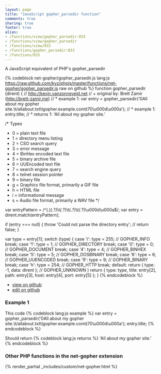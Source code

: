 ```yaml
---
layout: page
title: "JavaScript gopher_parsedir function"
comments: true
sharing: true
footer: true
alias:
- /functions/view/gopher_parsedir:833
- /functions/view/gopher_parsedir
- /functions/view/833
- /functions/gopher_parsedir:833
- /functions/833
---
```

<!-- Generated by Rakefile:build -->
A JavaScript equivalent of PHP's gopher_parsedir

{% codeblock net-gopher/gopher_parsedir.js lang:js https://raw.github.com/kvz/phpjs/master/functions/net-gopher/gopher_parsedir.js raw on github %}
function gopher_parsedir (dirent) {
  // http://kevin.vanzonneveld.net
  // +   original by: Brett Zamir (http://brett-zamir.me)
  // *     example 1: var entry = gopher_parsedir('0All about my gopher site.\t/allabout.txt\tgopher.example.com\t70\u000d\u000a');
  // *     example 1: entry.title;
  // *     returns 1: 'All about my gopher site.'

/* Types
  * 0 = plain text file
  * 1 = directory menu listing
  * 2 = CSO search query
  * 3 = error message
  * 4 = BinHex encoded text file
  * 5 = binary archive file
  * 6 = UUEncoded text file
  * 7 = search engine query
  * 8 = telnet session pointer
  * 9 = binary file
  * g = Graphics file format, primarily a GIF file
  * h = HTML file
  * i = informational message
  * s = Audio file format, primarily a WAV file
  */

  var entryPattern = /^(.)(.*?)\t(.*?)\t(.*?)\t(.*?)\u000d\u000a$/;
  var entry = dirent.match(entryPattern);

  if (entry === null) {
    throw 'Could not parse the directory entry';
    // return false;
  }

  var type = entry[1];
  switch (type) {
  case 'i':
    type = 255; // GOPHER_INFO
    break;
  case '1':
    type = 1; // GOPHER_DIRECTORY
    break;
  case '0':
    type = 0; // GOPHER_DOCUMENT
    break;
  case '4':
    type = 4; // GOPHER_BINHEX
    break;
  case '5':
    type = 5; // GOPHER_DOSBINARY
    break;
  case '6':
    type = 6; // GOPHER_UUENCODED
    break;
  case '9':
    type = 9; // GOPHER_BINARY
    break;
  case 'h':
    type = 254; // GOPHER_HTTP
    break;
  default:
    return {
      type: -1,
      data: dirent
    }; // GOPHER_UNKNOWN
  }
  return {
    type: type,
    title: entry[2],
    path: entry[3],
    host: entry[4],
    port: entry[5]
  };
}
{% endcodeblock %}

 - [view on github](https://github.com/kvz/phpjs/blob/master/functions/net-gopher/gopher_parsedir.js)
 - [edit on github](https://github.com/kvz/phpjs/edit/master/functions/net-gopher/gopher_parsedir.js)

### Example 1
This code
{% codeblock lang:js example %}
var entry = gopher_parsedir('0All about my gopher site.\t/allabout.txt\tgopher.example.com\t70\u000d\u000a');
entry.title;
{% endcodeblock %}

Should return
{% codeblock lang:js returns %}
'All about my gopher site.'
{% endcodeblock %}


### Other PHP functions in the net-gopher extension
{% render_partial _includes/custom/net-gopher.html %}
